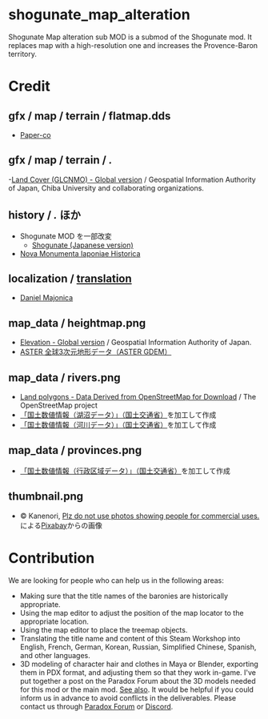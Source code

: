 # shogunate_map_alteration
Shogunate Map alteration sub MOD is a submod of the Shogunate mod. It replaces map with a high-resolution one and increases the Provence-Baron territory.

# Credit
## gfx / map / terrain / flatmap.dds
- [Paper-co](https://free-paper-texture.com/)

## gfx / map / terrain / *.*
-[Land Cover (GLCNMO) - Global version](https://globalmaps.github.io/glcnmo.html) / Geospatial Information Authority of Japan, Chiba University and collaborating organizations.

## history / *.* ほか
- Shogunate MOD を一部改変
  - [Shogunate (Japanese version)](https://steamcommunity.com/sharedfiles/filedetails/?id=2253279956)
- [Nova Monumenta Iaponiae Historica](https://steamcommunity.com/sharedfiles/filedetails/?id=333442855)

## localization / [translation](https://github.com/almandite1/shogunate_map_alteration/pulls?q=is%3Apr+author%3Adaniel-majonica+is%3Aclosed+)
- [Daniel Majonica](https://github.com/daniel-majonica)

## map_data / heightmap.png
- [Elevation - Global version](https://globalmaps.github.io/el.html) / Geospatial Information Authority of Japan.
- [ASTER 全球3次元地形データ（ASTER GDEM）](https://www.jspacesystems.or.jp/ersdac/GDEM/J/)

## map_data / rivers.png
- [Land polygons - Data Derived from OpenStreetMap for Download](https://osmdata.openstreetmap.de) / The OpenStreetMap project
- [「国土数値情報（湖沼データ）」（国土交通省）](https://nlftp.mlit.go.jp/ksj)を加工して作成
- [「国土数値情報（河川データ）」（国土交通省）](https://nlftp.mlit.go.jp/ksj)を加工して作成

## map_data / provinces.png
- [「国土数値情報（行政区域データ）」（国土交通省）](https://nlftp.mlit.go.jp/ksj)を加工して作成

## thumbnail.png
- © Kanenori, [Plz do not use photos showing people for commercial uses.](https://pixabay.com/ja/users/kanenori-4749850/?utm_source=link-attribution&amp;utm_medium=referral&amp;utm_campaign=image&amp;utm_content=2297961)による[Pixabay](https://pixabay.com/ja/?utm_source=link-attribution&amp;utm_medium=referral&amp;utm_campaign=image&amp;utm_content=2297961)からの画像

# Contribution
We are looking for people who can help us in the following areas:
- Making sure that the title names of the baronies are historically appropriate.
- Using the map editor to adjust the position of the map locator to the appropriate location.
- Using the map editor to place the treemap objects.
- Translating the title name and content of this Steam Workshop into English, French, German, Korean, Russian, Simplified Chinese, Spanish, and other languages.
- 3D modeling of character hair and clothes in Maya or Blender, exporting them in PDX format, and adjusting them so that they work in-game. I've put together a post on the Paradox Forum about the 3D models needed for this mod or the main mod. [See also](https://forum.paradoxplaza.com/forum/threads/mod-public-alpha-shogunate-map-alteration-sub-mod.1467780/post-27623098).
It would be helpful if you could inform us in advance to avoid conflicts in the deliverables. Please contact us through [Paradox Forum](https://forum.paradoxplaza.com/forum/threads/mod-public-alpha-shogunate-map-alteration-sub-mod.1467780/) or [Discord](https://discord.gg/jfcSfchJGC).